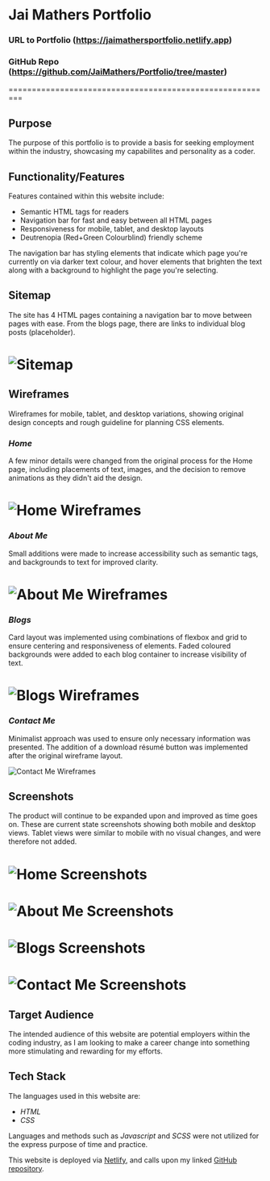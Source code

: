 # <b>Jai Mathers Portfolio</b>


### <b>URL to Portfolio</b> (https://jaimathersportfolio.netlify.app)

### <b>GitHub Repo</b> (https://github.com/JaiMathers/Portfolio/tree/master)

=========================================================

## <b>Purpose</b>
The purpose of this portfolio is to provide a basis for seeking employment within the industry, showcasing my capabilites and personality as a coder.

## <b>Functionality/Features</b>
Features contained within this website include: 
- Semantic HTML tags for readers
- Navigation bar for fast and easy between all HTML pages
- Responsiveness for mobile, tablet, and desktop layouts
- Deutrenopia (Red+Green Colourblind) friendly scheme

The navigation bar has styling elements that indicate which page you're currently on via darker text colour, and hover elements that brighten the text along with a background to highlight the page you're selecting.

## <b>Sitemap</b>
The site has 4 HTML pages containing a navigation bar to move between pages with ease. From the blogs page, there are links to individual blog posts (placeholder).

![Sitemap](./docs/Sitemap.png)
===
## <b>Wireframes</b>

Wireframes for mobile, tablet, and desktop variations, showing original design concepts and rough guideline for planning CSS elements.

### _Home_
A few minor details were changed from the original process for the Home page, including placements of text, images, and the decision to remove animations as they didn't aid the design.

![Home Wireframes](./docs/Homepage%20Wireframes.png)
===
### _About Me_
Small additions were made to increase accessibility such as semantic tags, and backgrounds to text for improved clarity.

![About Me Wireframes](./docs/AboutMe%20Wireframes.png)
===
### _Blogs_
Card layout was implemented using combinations of flexbox and grid to ensure centering and responsiveness of elements. Faded coloured backgrounds were added to each blog container to increase visibility of text.

![Blogs Wireframes](./docs/Blogs%20Wireframes.png)
===
### _Contact Me_
Minimalist approach was used to ensure only necessary information was presented. The addition of a download résumé button was implemented after the original wireframe layout.

![Contact Me Wireframes](./docs/ContactMe%20Wireframes.png)
## <b>Screenshots</b>
The product will continue to be expanded upon and improved as time goes on. These are current state screenshots showing both mobile and desktop views. Tablet views were similar to mobile with no visual changes, and were therefore not added.

![Home Screenshots](./docs/Homepage%20Screenshots.png)
===
![About Me Screenshots](./docs/About%20Me%20Screenshots.png)
===
![Blogs Screenshots](./docs/Blogs%20Screenshots.png)
===
![Contact Me Screenshots](./docs/Contact%20Me%20Screenshots.png)
===
## <b>Target Audience</b>
The intended audience of this website are potential employers within the coding industry, as I am looking to make a career change into something more stimulating and rewarding for my efforts.

## <b>Tech Stack</b>
The languages used in this website are:
- _HTML_
- _CSS_

Languages and methods such as _Javascript_ and _SCSS_ were not utilized for the express purpose of time and practice.

This website is deployed via [Netlify](https://jaimathersportfolio.netlify.app), and calls upon my linked [GitHub repository](https://github.com/JaiMathers/Portfolio/tree/master).